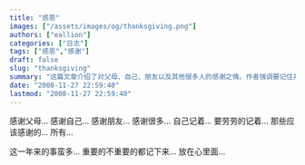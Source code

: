 ```yaml
---
title: "感恩"
images: ["/assets/images/og/thanksgiving.png"]
authors: ["eallion"]
categories: ["日志"]
tags: ["感恩","感谢"]
draft: false
slug: "thanksgiving"
summary: "这篇文章介绍了对父母、自己、朋友以及其他很多人的感谢之情。作者强调要记住并感恩那些应该感谢的人和事情，无论重要与否都要铭记在心。"
date: "2008-11-27 22:59:40"
lastmod: "2008-11-27 22:59:40"
---
```


感谢父母...
感谢自己...
感谢朋友...
感谢很多...
自己记着...
要劳劳的记着...
那些应该感谢的...
所有...

这一年来的事蛮多...
重要的不重要的都记下来...
放在心里面...
